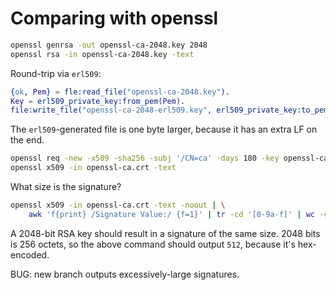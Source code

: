 # Comparing with openssl

```sh
openssl genrsa -out openssl-ca-2048.key 2048
openssl rsa -in openssl-ca-2048.key -text
```

Round-trip via `erl509`:

```erlang
{ok, Pem} = fle:read_file("openssl-ca-2048.key").
Key = erl509_private_key:from_pem(Pem).
file:write_file("openssl-ca-2048-erl509.key", erl509_private_key:to_pem(Key, [wrapped])).
```

The `erl509`-generated file is one byte larger, because it has an extra LF on the end.

```sh
openssl req -new -x509 -sha256 -subj '/CN=ca' -days 180 -key openssl-ca-2048.key -out openssl-ca.crt
openssl x509 -in openssl-ca.crt -text
```

What size is the signature?

```sh
openssl x509 -in openssl-ca.crt -text -noout | \
    awk 'f{print} /Signature Value:/ {f=1}' | tr -cd '[0-9a-f]' | wc -c
```

A 2048-bit RSA key should result in a signature of the same size. 2048 bits is 256 octets, so the above command should
output `512`, because it's hex-encoded.

BUG: new branch outputs excessively-large signatures.

